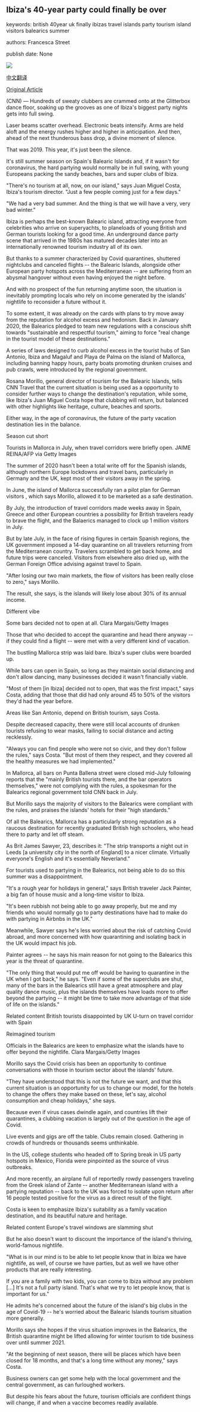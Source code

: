 ## Ibiza's 40-year party could finally be over

keywords: british 40year uk finally ibizas travel islands party tourism island visitors balearics summer

authors: Francesca Street

publish date: None

![](https://cdn.cnn.com/cnnnext/dam/assets/200120123930-ibiza-dance-super-tease.jpg)

[中文翻译](Ibiza%27s%2040-year%20party%20could%20finally%20be%20over_zh.md)

[Original Article](https://edition.cnn.com/travel/article/coronavirus-end-party-vacation-balearics/index.html)

(CNN) — Hundreds of sweaty clubbers are crammed onto at the Glitterbox dance floor, soaking up the grooves as one of Ibiza's biggest party nights gets into full swing.

Laser beams scatter overhead. Electronic beats intensify. Arms are held aloft and the energy rushes higher and higher in anticipation. And then, ahead of the next thunderous bass drop, a divine moment of silence.

That was 2019. This year, it's just been the silence.

It's still summer season on Spain's Balearic Islands and, if it wasn't for coronavirus, the hard partying would normally be in full swing, with young Europeans packing the sandy beaches, bars and super clubs of Ibiza.

"There's no tourism at all, now, on our island," says Juan Miguel Costa, Ibiza's tourism director. "Just a few people coming just for a few days."

"We had a very bad summer. And the thing is that we will have a very, very bad winter."

Ibiza is perhaps the best-known Balearic island, attracting everyone from celebrities who arrive on superyachts, to planeloads of young British and German tourists looking for a good time. An underground dance party scene that arrived in the 1980s has matured decades later into an internationally renowned tourism industry all of its own.

But thanks to a summer characterized by Covid quarantines, shuttered nightclubs and canceled flights -- the Balearic Islands, alongside other European party hotspots across the Mediterranean -- are suffering from an abysmal hangover without even having enjoyed the night before.

And with no prospect of the fun returning anytime soon, the situation is inevitably prompting locals who rely on income generated by the islands' nightlife to reconsider a future without it.

To some extent, it was already on the cards with plans to try move away from the reputation for alcohol excess and hedonism. Back in January 2020, the Balearics pledged to team new regulations with a conscious shift towards "sustainable and respectful tourism," aiming to force "real change in the tourist model of these destinations."

A series of laws designed to curb alcohol excess in the tourist hubs of San Antonio, Ibiza and Magaluf and Playa de Palma on the island of Mallorca, including banning happy hours, party boats promoting drunken cruises and pub crawls, were introduced by the regional government.

Rosana Morillo, general director of tourism for the Balearic Islands, tells CNN Travel that the current situation is being used as a opportunity to consider further ways to change the destination's reputation, while some, like Ibiza's Juan Miguel Costa hope that clubbing will return, but balanced with other highlights like heritage, culture, beaches and sports.

Either way, in the age of coronavirus, the future of the party vacation destination lies in the balance.

Season cut short

Tourists in Mallorca in July, when travel corridors were briefly open. JAIME REINA/AFP via Getty Images

The summer of 2020 hasn't been a total write off for the Spanish islands, although northern Europe lockdowns and travel bans, particularly in Germany and the UK, kept most of their visitors away in the spring.

In June, the island of Mallorca successfully ran a pilot plan for German visitors , which says Morillo, allowed it to be marketed as a safe destination.

By July, the introduction of travel corridors made weeks away in Spain, Greece and other European countries a possibility for British travelers ready to brave the flight, and the Balaerics managed to clock up 1 million visitors in July.

But by late July, in the face of rising figures in certain Spanish regions, the UK government imposed a 14-day quarantine on all travelers returning from the Mediterranean country. Travelers scrambled to get back home, and future trips were canceled. Visitors from elsewhere also dried up, with the German Foreign Office advising against travel to Spain.

"After losing our two main markets, the flow of visitors has been really close to zero," says Morillo.

The result, she says, is the islands will likely lose about 30% of its annual income.

Different vibe

Some bars decided not to open at all. Clara Margais/Getty Images

Those that who decided to accept the quarantine and head there anyway -- if they could find a flight -- were met with a very different kind of vacation.

The bustling Mallorca strip was laid bare. Ibiza's super clubs were boarded up.

While bars can open in Spain, so long as they maintain social distancing and don't allow dancing, many businesses decided it wasn't financially viable.

"Most of them [in Ibiza] decided not to open, that was the first impact," says Costa, adding that those that did had only around 45 to 50% of the visitors they'd had the year before.

Areas like San Antonio, depend on British tourism, says Costa.

Despite decreased capacity, there were still local accounts of drunken tourists refusing to wear masks, failing to social distance and acting recklessly.

"Always you can find people who were not so civic, and they don't follow the rules," says Costa. "But most of them they respect, and they covered all the healthy measures we had implemented."

In Mallorca, all bars on Punta Ballena street were closed mid-July following reports that the "mainly British tourists there, and the bar operators themselves," were not complying with the rules, a spokesman for the Balearics regional government told CNN back in July.

But Morillo says the majority of visitors to the Balearics were compliant with the rules, and praises the islands' hotels for their "high standards."

Of all the Balearics, Mallorca has a particularly strong reputation as a raucous destination for recently graduated British high schoolers, who head there to party and let off steam.

As Brit James Sawyer, 23, describes it: "The strip transports a night out in Leeds [a university city in the north of England] to a nicer climate. Virtually everyone's English and it's essentially Neverland."

For tourists used to partying in the Balearics, not being able to do so this summer was a disappointment.

"It's a rough year for holidays in general," says British traveler Jack Painter, a big fan of house music and a long-time visitor to Ibiza.

"It's been rubbish not being able to go away properly, but me and my friends who would normally go to party destinations have had to make do with partying in Airbnbs in the UK."

Meanwhile, Sawyer says he's less worried about the risk of catching Covid abroad, and more concerned with how quarantining and isolating back in the UK would impact his job.

Painter agrees -- he says his main reason for not going to the Balearics this year is the threat of quarantine.

"The only thing that would put me off would be having to quarantine in the UK when I got back," he says. "Even if some of the superclubs are shut, many of the bars in the Balearics still have a great atmosphere and play quality dance music, plus the islands themselves have loads more to offer beyond the partying -- it might be time to take more advantage of that side of life on the islands."

Related content British tourists disappointed by UK U-turn on travel corridor with Spain

Reimagined tourism

Officials in the Balearics are keen to emphasize what the islands have to offer beyond the nightlife. Clara Margais/Getty Images

Morillo says the Covid crisis has been an opportunity to continue conversations with those in tourism sector about the islands' future.

"They have understood that this is not the future we want, and that this current situation is an opportunity for us to change our model, for the hotels to change the offers they make based on these, let's say, alcohol consumption and cheap holidays," she says.

Because even if virus cases dwindle again, and countries lift their quarantines, a clubbing vacation is largely out of the question in the age of Covid.

Live events and gigs are off the table. Clubs remain closed. Gathering in crowds of hundreds or thousands seems unthinkable.

In the US, college students who headed off to Spring break in US party hotspots in Mexico, Florida were pinpointed as the source of virus outbreaks.

And more recently, an airplane full of reportedly rowdy passengers traveling from the Greek island of Zante -- another Mediterranean island with a partying reputation -- back to the UK was forced to isolate upon return after 16 people tested positive for the virus as a direct result of the flight.

Costa is keen to emphasize Ibiza's suitability as a family vacation destination, and its beautiful nature and heritage.

Related content Europe's travel windows are slamming shut

But he also doesn't want to discount the importance of the island's thriving, world-famous nightlife.

"What is in our mind is to be able to let people know that in Ibiza we have nightlife, as well, of course we have parties, but as well we have other products that are really interesting.

If you are a family with two kids, you can come to Ibiza without any problem [...] It's not a full party island. That's what we try to let people know, that is important for us."

He admits he's concerned about the future of the island's big clubs in the age of Covid-19 -- he's worried about the Balearic Islands tourism situation more generally.

Morillo says she hopes if the virus situation improves in the Balearics, the British quarantine might be lifted allowing for winter tourism to tide business over until summer 2021.

"At the beginning of next season, there will be places which have been closed for 18 months, and that's a long time without any money," says Costa.

Business owners can get some help with the local government and the central government, as can furloughed workers.

But despite his fears about the future, tourism officials are confident things will change, if and when a vaccine becomes readily available.